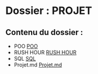 # Dossier : PROJET
 
 ## Contenu du dossier : 
- POO [POO](./POO)
- RUSH HOUR [RUSH HOUR](./RUSH_HOUR)
- SQL [SQL](./SQL)
- Projet.md [Projet.md](./Projet.md)
